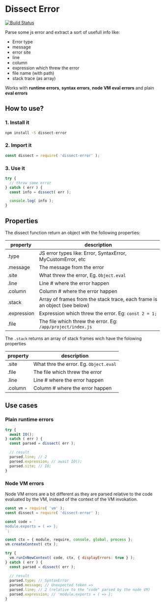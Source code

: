 # Dissect Error

[![Build Status](https://travis-ci.org/szanata/dissect-error.svg?branch=master)](https://travis-ci.org/szanata/dissect-error)

Parse some js error and extract a sort of usefull info like:
- Error type
- message
- error site
- line
- column
- expression which threw the error
- file name (with path)
- stack trace (as array)

Works with **runtime errors**, **syntax errors**, **node VM eval errors** and plain **eval errors**

## How to use?

### 1. Install it

```bash
npm install -S dissect-error
```

### 2. Import it

```js
const dissect = require( 'dissect-error' );
```

### 3. Use it

```js
try {
  // throw some error
} catch ( err ) {
  const info = dissect( err );

  console.log( info );
}
```

## Properties

The dissect function return an object with the following properties:

| property | description |
| -------- | ----------- |
| .type | JS error types like: Error, SyntaxError, MyCustomError, etc |
| .message | The message from the error |
| .site | What threw the error, Eg. `Object.eval`|
| .line | Line # where the error happen |
| .column | Column # where the error happen |
| .stack | Array of frames from the stack trace, each frame is an object (see below) |
| .expression | Expression which threw the error. Eg: `const 2 = 1;` |
| .file | The file which threw the error. Eg: `/app/project/index.js` |

The `.stack` returns an array of stack frames wich have the folowing properties

| property | description |
| -------- | ----------- |
| .site | What thre the error. Eg. `Object.eval` |
| .file | The file which threw the error |
| .line | Line # where the error happen |
| .column | Column # where the error happen |

## Use cases

### Plain runtime errors

```js
try {
  await IO();
} catch ( err ) {
  const parsed = dissect( err );

  // result
  parsed.line; // 2
  parsed.expression; // await IO();
  parsed.site; // IO;
}
```

### Node VM errors

Node VM errors are a bit different as they are parsed relative to the code evaluated by the VM, instead of the context of the VM invokation.

```js
const vm = require( 'vm' );
const dissect = require( 'dissect-error' );

const code = `
module.exports = ( => };
`;

const ctx = { module, require, console, global, process };
vm.createContext( ctx );

try {
  vm.runInNewContext( code, ctx, { displayErrors: true } );
} catch ( err ) {
  const parsed = dissect( err );
  
  // result 
  parsed.type; // SyntaxError
  parsed.message; // Unexpected token =>
  parsed.line; // 2 (relative to the "code" parsed by the node VM)
  parsed.expression; // 'module.exports = ( => };
}
```
